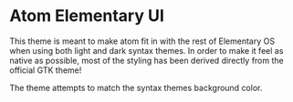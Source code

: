 # Atom Elementary UI

This theme is meant to make atom fit in with the rest of Elementary OS when using both light and dark syntax themes.
In order to make it feel as native as possible, most of the styling has been derived directly from the official GTK theme!

The theme attempts to match the syntax themes background color.
